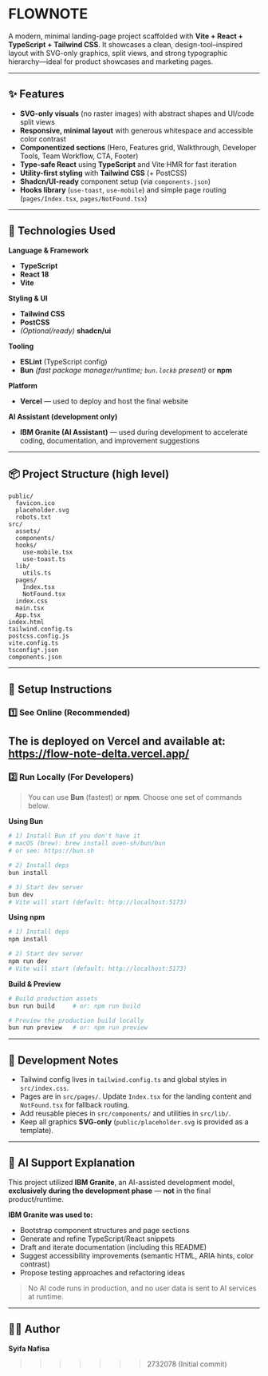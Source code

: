 # FLOWNOTE

A modern, minimal landing-page project scaffolded with **Vite + React + TypeScript + Tailwind CSS**.
It showcases a clean, design-tool–inspired layout with SVG-only graphics, split views, and strong typographic hierarchy—ideal for product showcases and marketing pages.

---

## ✨ Features

* **SVG-only visuals** (no raster images) with abstract shapes and UI/code split views
* **Responsive, minimal layout** with generous whitespace and accessible color contrast
* **Componentized sections** (Hero, Features grid, Walkthrough, Developer Tools, Team Workflow, CTA, Footer)
* **Type-safe React** using **TypeScript** and Vite HMR for fast iteration
* **Utility-first styling** with **Tailwind CSS** (+ PostCSS)
* **Shadcn/UI-ready** component setup (via `components.json`)
* **Hooks library** (`use-toast`, `use-mobile`) and simple page routing (`pages/Index.tsx`, `pages/NotFound.tsx`)

---

## 🧰 Technologies Used

**Language & Framework**

* **TypeScript**
* **React 18**
* **Vite**

**Styling & UI**

* **Tailwind CSS**
* **PostCSS**
* *(Optional/ready)* **shadcn/ui**

**Tooling**

* **ESLint** (TypeScript config)
* **Bun** *(fast package manager/runtime; `bun.lockb` present)* or **npm**

**Platform**

* **Vercel** — used to deploy and host the final website

**AI Assistant (development only)**

* **IBM Granite (AI Assistant)** — used during development to accelerate coding, documentation, and improvement suggestions

---

## 📦 Project Structure (high level)

```
public/
  favicon.ico
  placeholder.svg
  robots.txt
src/
  assets/
  components/
  hooks/
    use-mobile.tsx
    use-toast.ts
  lib/
    utils.ts
  pages/
    Index.tsx
    NotFound.tsx
  index.css
  main.tsx
  App.tsx
index.html
tailwind.config.ts
postcss.config.js
vite.config.ts
tsconfig*.json
components.json
```

---

## 🚀 Setup Instructions

### 1️⃣ See Online (Recommended)

The is deployed on Vercel and available at:
https://flow-note-delta.vercel.app/
---

### 2️⃣ Run Locally (For Developers)

> You can use **Bun** (fastest) or **npm**. Choose one set of commands below.

**Using Bun**

```bash
# 1) Install Bun if you don't have it
# macOS (brew): brew install oven-sh/bun/bun
# or see: https://bun.sh

# 2) Install deps
bun install

# 3) Start dev server
bun dev
# Vite will start (default: http://localhost:5173)
```

**Using npm**

```bash
# 1) Install deps
npm install

# 2) Start dev server
npm run dev
# Vite will start (default: http://localhost:5173)
```

**Build & Preview**

```bash
# Build production assets
bun run build     # or: npm run build

# Preview the production build locally
bun run preview   # or: npm run preview
```

---

## 🧪 Development Notes

* Tailwind config lives in `tailwind.config.ts` and global styles in `src/index.css`.
* Pages are in `src/pages/`. Update `Index.tsx` for the landing content and `NotFound.tsx` for fallback routing.
* Add reusable pieces in `src/components/` and utilities in `src/lib/`.
* Keep all graphics **SVG-only** (`public/placeholder.svg` is provided as a template).

---

## 🤖 AI Support Explanation

This project utilized **IBM Granite**, an AI-assisted development model, **exclusively during the development phase** — **not** in the final product/runtime.

**IBM Granite was used to:**

* Bootstrap component structures and page sections
* Generate and refine TypeScript/React snippets
* Draft and iterate documentation (including this README)
* Suggest accessibility improvements (semantic HTML, ARIA hints, color contrast)
* Propose testing approaches and refactoring ideas

> No AI code runs in production, and no user data is sent to AI services at runtime.


---

## 👩‍💻 Author
**Syifa Nafisa**

>>>>>>> 2732078 (Initial commit)
